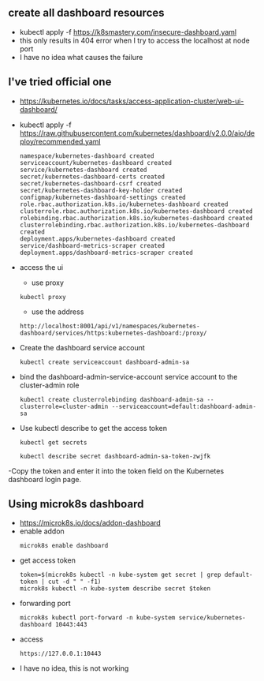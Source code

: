 ## create all dashboard resources
- kubectl apply -f https://k8smastery.com/insecure-dashboard.yaml
- this only results in 404 error when I try to access the localhost at node port
- I have no idea what causes the failure

## I've tried official one
- https://kubernetes.io/docs/tasks/access-application-cluster/web-ui-dashboard/
- kubectl apply -f https://raw.githubusercontent.com/kubernetes/dashboard/v2.0.0/aio/deploy/recommended.yaml
    ```
    namespace/kubernetes-dashboard created
    serviceaccount/kubernetes-dashboard created
    service/kubernetes-dashboard created
    secret/kubernetes-dashboard-certs created
    secret/kubernetes-dashboard-csrf created
    secret/kubernetes-dashboard-key-holder created
    configmap/kubernetes-dashboard-settings created
    role.rbac.authorization.k8s.io/kubernetes-dashboard created
    clusterrole.rbac.authorization.k8s.io/kubernetes-dashboard created
    rolebinding.rbac.authorization.k8s.io/kubernetes-dashboard created
    clusterrolebinding.rbac.authorization.k8s.io/kubernetes-dashboard created
    deployment.apps/kubernetes-dashboard created
    service/dashboard-metrics-scraper created
    deployment.apps/dashboard-metrics-scraper created
    ```
- access the ui
    - use proxy
    ```
    kubectl proxy
    ```
    - use the address
    ```
    http://localhost:8001/api/v1/namespaces/kubernetes-dashboard/services/https:kubernetes-dashboard:/proxy/
    ```

- Create the dashboard service account
    ```
    kubectl create serviceaccount dashboard-admin-sa
    ```

- bind the dashboard-admin-service-account service account to the cluster-admin role
    ```
    kubectl create clusterrolebinding dashboard-admin-sa --clusterrole=cluster-admin --serviceaccount=default:dashboard-admin-sa
    ```
- Use kubectl describe to get the access token
    ```
    kubectl get secrets
    ```
    ```
    kubectl describe secret dashboard-admin-sa-token-zwjfk
    ```
-Copy the token and enter it into the token field on the Kubernetes dashboard login page.

## Using microk8s dashboard
- https://microk8s.io/docs/addon-dashboard
- enable addon
    ```
    microk8s enable dashboard
    ```
- get access token
    ```
    token=$(microk8s kubectl -n kube-system get secret | grep default-token | cut -d " " -f1)
    microk8s kubectl -n kube-system describe secret $token
    ```
- forwarding port
    ```
    microk8s kubectl port-forward -n kube-system service/kubernetes-dashboard 10443:443
    ```
- access
    ```
    https://127.0.0.1:10443
    ```
- I have no idea, this is not working